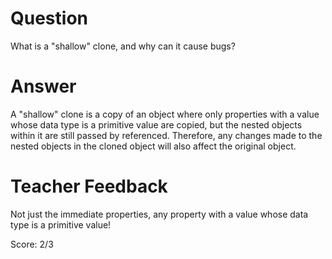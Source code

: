 # Question
What is a "shallow" clone, and why can it cause bugs?

# Answer
A "shallow" clone is a copy of an object where only properties with a value whose data type is a primitive value are copied, but the nested objects within it are still passed by referenced. Therefore, any changes made to the nested objects in the cloned object will also affect the original object. 

# Teacher Feedback

Not just the immediate properties, any property with a value whose data type is a primitive value!

Score: 2/3